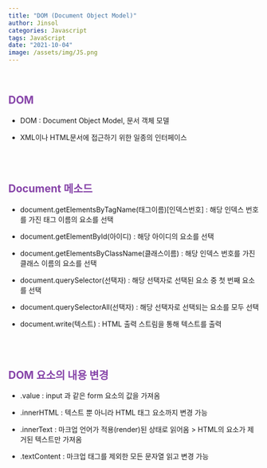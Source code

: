 ```yaml
---
title: "DOM (Document Object Model)"
author: Jinsol
categories: Javascript
tags: JavaScript
date: "2021-10-04"
image: /assets/img/JS.png
---
```


<br>

## <span style="color:#8643a8">DOM</span>

- DOM : Document Object Model, 문서 객체 모델

- XML이나 HTML문서에 접근하기 위한 일종의 인터페이스

<br><br>

## <span style="color:#8643a8">Document 메소드</span>

- document.getElementsByTagName(태그이름)[인덱스번호] : 해당 인덱스 번호를 가진 태그 이름의 요소를 선택

- document.getElementById(아이디) : 해당 아이디의 요소를 선택

- document.getElementsByClassName(클래스이름) : 해당 인덱스 번호를 가진 클래스 이름의 요소를 선택

- document.querySelector(선택자) : 해당 선택자로 선택된 요소 중 첫 번째 요소를 선택

- document.querySelectorAll(선택자) : 해당 선택자로 선택되는 요소를 모두 선택

- document.write(텍스트) : HTML 출력 스트림을 통해 텍스트를 출력

<br><br>

## <span style="color:#8643a8">DOM 요소의 내용 변경</span>

- .value : input 과 같은 form 요소의 값을 가져옴

- .innerHTML : 텍스트 뿐 아니라 HTML 태그 요소까지 변경 가능

- .innerText : 마크업 언어가 적용(render)된 상태로 읽어옴 > HTML의 요소가 제거된 텍스트만 가져옴

- .textContent : 마크업 태그를 제외한 모든 문자열 읽고 변경 가능